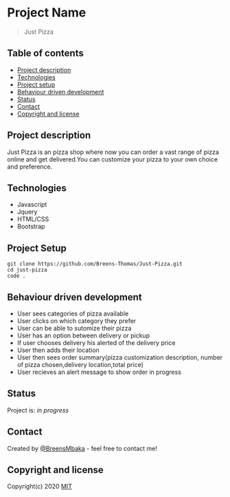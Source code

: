 # Project Name
> Just Pizza 

## Table of contents
* [Project description](#project-description)
* [Technologies](#technologies)
* [Project setup](#project-setup)
* [Behaviour driven development](#behaviour-driven-development)
* [Status](#status)
* [Contact](#contact)
* [Copyright and license](#copyright-and-license)

## Project description
Just Pizza is an pizza shop where now you can order a vast range of pizza online and get delivered.You can customize your pizza to your own choice and preference.

## Technologies
* Javascript
* Jquery
* HTML/CSS
* Bootstrap

## Project Setup
```
git clone https://github.com/Breens-Thomas/Just-Pizza.git
cd just-pizza
code .
```

## Behaviour driven development
* User sees categories of pizza available
* User clicks on which category they prefer
* User can be able to sutomize their pizza
* User has an option between delivery or pickup
* If user chooses delivery his alerted of the delivery price
* User then adds their location
* User then sees order summary(pizza customization description, number of pizza chosen,delivery location,total price)
* User recieves an alert message to show order in progress

## Status
Project is: _in progress_

## Contact
Created by [@BreensMbaka](https://www.linkedin.com/in/breens-mbaka-b447781b9/) - feel free to contact me!

## Copyright and license
Copyright(c) 2020 [MIT](LICENSE.txt)
